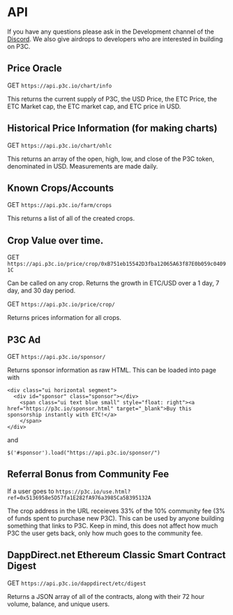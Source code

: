 # API

If you have any questions please ask in the Development channel of the [Discord](https://discord.gg/crjsdJr). We also give airdrops to developers who are interested in building on P3C.

## Price Oracle

GET `https://api.p3c.io/chart/info`

This returns the current supply of P3C, the USD Price, the ETC Price, the ETC Market cap, the ETC market cap, and ETC price in USD.

## Historical Price Information (for making charts)

GET `https://api.p3c.io/chart/ohlc`

This returns an array of the open, high, low, and close of the P3C token, denominated in USD. Measurements are made daily.

## Known Crops/Accounts

GET `https://api.p3c.io/farm/crops`

This returns a list of all of the created crops.

## Crop Value over time.

GET `https://api.p3c.io/price/crop/0xB751eb15542D3fba12065A63f87E0b059c04091C`

Can be called on any crop. Returns the growth in ETC/USD over a 1 day, 7 day, and 30 day period.

GET `https://api.p3c.io/price/crop/`

Returns prices information for all crops.

## P3C Ad 

GET `https://api.p3c.io/sponsor/`

Returns sponsor information as raw HTML. This can be loaded into page with

```
<div class="ui horizontal segment">
  <div id="sponsor" class="sponsor"></div>
    <span class="ui text blue small" style="float: right"><a href="https://p3c.io/sponsor.html" target="_blank">Buy this sponsorship instantly with ETC!</a>
    </span>
</div>
```
and 

`$('#sponsor').load("https://api.p3c.io/sponsor/")`

## Referral Bonus from Community Fee

If a user goes to `https://p3c.io/use.html?ref=0x5136958e5D57fa1E282fA976a3985Ca5B395132A` 

The crop address in the URL receieves 33% of the 10% community fee (3% of funds spent to purchase new P3C). This can be used by anyone building something that links to P3C. Keep in mind, this does not affect how much P3C the user gets back, only how much goes to the community fee.

## DappDirect.net Ethereum Classic Smart Contract Digest 

GET `https://api.p3c.io/dappdirect/etc/digest`

Returns a JSON array of all of the contracts, along with their 72 hour volume, balance, and unique users.

